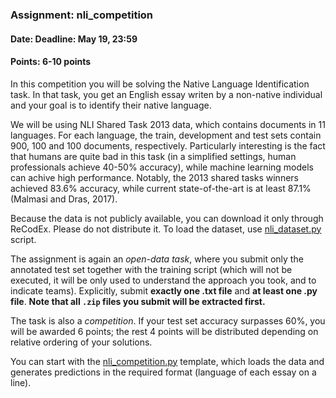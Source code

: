 ### Assignment: nli_competition
#### Date: Deadline: May 19, 23:59
#### Points: 6-10 points

In this competition you will be solving the Native Language Identification
task. In that task, you get an English essay writen by a non-native individual
and your goal is to identify their native language.

We will be using NLI Shared Task 2013 data, which contains documents in 11
languages. For each language, the train, development and test sets contain
900, 100 and 100 documents, respectively. Particularly interesting is the fact
that humans are quite bad in this task (in a simplified settings, human professionals
achieve 40-50% accuracy), while machine learning models can achive
high performance. Notably, the 2013 shared tasks winners achieved 83.6%
accuracy, while current state-of-the-art is at least 87.1% (Malmasi and Dras,
2017).

Because the data is not publicly available, you can download it only through
ReCodEx. Please do not distribute it. To load the dataset, use
[nli_dataset.py](https://github.com/ufal/npfl114/tree/master/labs/10/nli_dataset.py)
script.

The assignment is again an _open-data task_, where you submit only the annotated test set
together with the training script (which will not be executed, it will be
only used to understand the approach you took, and to indicate teams).
Explicitly, submit **exactly one .txt file** and **at least one .py file**.
**Note that all `.zip` files you submit will be extracted first.**

The task is also a _competition_. If your test set accuracy surpasses 60%, you will be
awarded 6 points; the rest 4 points will be distributed depending on relative
ordering of your solutions.

You can start with the
[nli_competition.py](https://github.com/ufal/npfl114/tree/master/labs/10/nli_competition.py)
template, which loads the data and generates predictions in the required format
(language of each essay on a line).
